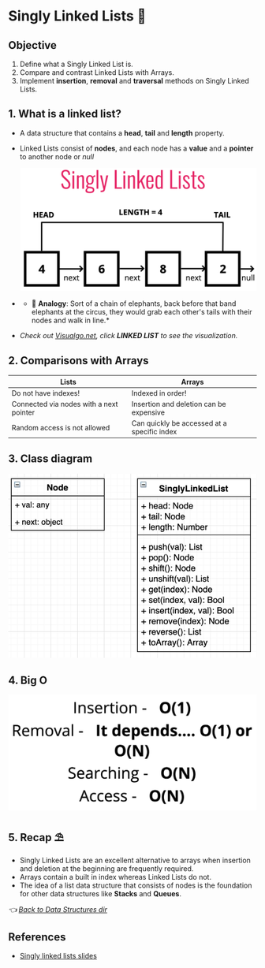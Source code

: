 # Singly Linked Lists 🌱

## Objective

1. Define what a Singly Linked List is.
2. Compare and contrast Linked Lists with Arrays.
3. Implement **insertion**, **removal** and **traversal** methods on Singly Linked Lists.

## 1. What is a linked list?

- A data structure that contains a **head**, **tail** and **length** property.
- Linked Lists consist of **nodes**, and each node has a **value** and a **pointer** to another node or *null*

  ![Singly linked list](../../assets/images/data-structures/singly-linked-list.png)

- * 👻 **Analogy**: Sort of a chain of elephants, back before that band elephants at the circus, they would grab each other's tails with their nodes and walk in line.*
- *Check out [Visualgo.net](https://visualgo.net/en/list), click **LINKED LIST** to see the visualization.*

## 2. Comparisons with Arrays

| **Lists** | **Arrays** |
| ------------- | ------------- |
| Do not have indexes!                     | Indexed in order!  |
| Connected via nodes with a next pointer  | Insertion and deletion can be expensive  |
| Random access is not allowed             | Can quickly be accessed at a specific index  |

## 3. Class diagram

  ![Singly linked list Class diagram](../../assets/images/data-structures/singly-linked-list-class-diagram.png)

## 4. Big O

  ![Singly linked list BigO](../../assets/images/data-structures/singly-linked-list-bigO.png)

## 5. Recap ⛱

- Singly Linked Lists are an excellent alternative to arrays when insertion and deletion at the beginning are frequently required.
- Arrays contain a built in index whereas Linked Lists do not.
- The idea of a list data structure that consists of nodes is the foundation for other data structures like **Stacks** and **Queues**.

*👈 [Back to Data Structures dir](../README.md)*

## References

- [Singly linked lists slides](https://cs.slides.com/colt_steele/singly-linked-lists)
